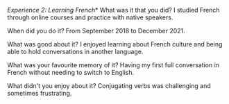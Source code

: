 *Experience 2: Learning French**
What was it that you did?
I studied French through online courses and practice with native speakers.

When did you do it?
From September 2018 to December 2021.

What was good about it?
I enjoyed learning about French culture and being able to hold conversations in another language.

What was your favourite memory of it?
Having my first full conversation in French without needing to switch to English.

What didn't you enjoy about it?
Conjugating verbs was challenging and sometimes frustrating.
